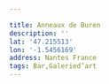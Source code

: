 ```yaml
---

title: Anneaux de Buren
description: ''
lat: '47.215513'
lon: '-1.5456169'
address: Nantes France
tags: Bar,Galeried’art
---
```

